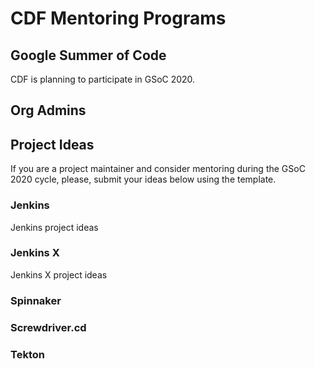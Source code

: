 # CDF Mentoring Programs

Google Summer of Code
---------------------

CDF is planning to participate in GSoC 2020. 

## Org Admins


## Project Ideas 
If you are a project maintainer and consider mentoring during the GSoC 2020 cycle, please, submit your ideas below using the template.

### Jenkins
Jenkins project ideas

### Jenkins X 
Jenkins X project ideas

### Spinnaker

### Screwdriver.cd

### Tekton
